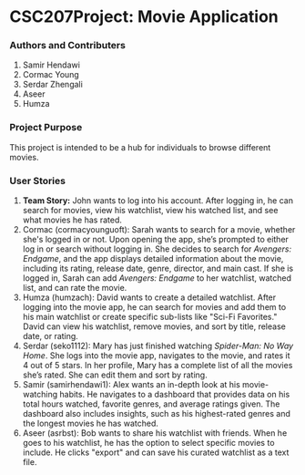 # CSC207Project: Movie Application

### Authors and Contributers
1. Samir Hendawi
2. Cormac Young
3. Serdar Zhengali
4. Aseer
5. Humza

### Project Purpose
This project is intended to be a hub for individuals to browse different movies.

### User Stories
1. **Team Story:** John wants to log into his account. After logging in, he can search for movies, view his watchlist, view his watched list, and see what movies he has rated.
2. Cormac (cormacyounguoft): Sarah wants to search for a movie, whether she's logged in or not. Upon opening the app, she’s prompted to either log in or search without logging in. She decides to search for _Avengers: Endgame_, and the app displays detailed information about the movie, including its rating, release date, genre, director, and main cast. If she is logged in, Sarah can add _Avengers: Endgame_ to her watchlist, watched list, and can rate the movie.
3. Humza (humzach): David wants to create a detailed watchlist. After logging into the movie app, he can search for movies and add them to his main watchlist or create specific sub-lists like "Sci-Fi Favorites." David can view his watchlist, remove movies, and sort by title, release date, or rating.
4. Serdar (seko1112): Mary has just finished watching _Spider-Man: No Way Home_. She logs into the movie app, navigates to the movie, and rates it 4 out of 5 stars. In her profile, Mary has a complete list of all the movies she’s rated. She can edit them and sort by rating.
5. Samir (samirhendawi1): Alex wants an in-depth look at his movie-watching habits. He navigates to a dashboard that provides data on his total hours watched, favorite genres, and average ratings given. The dashboard also includes insights, such as his highest-rated genres and the longest movies he has watched.
6. Aseer (asrbst): Bob wants to share his watchlist with friends. When he goes to his watchlist, he has the option to select specific movies to include. He clicks "export" and can save his curated watchlist as a text file.
